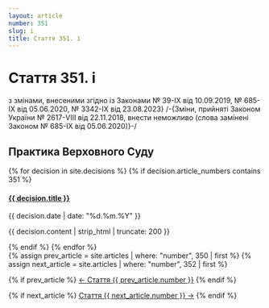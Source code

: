 ```yaml
---
layout: article
number: 351
slug: i
title: Стаття 351. і
---
```


# Стаття 351. і

з змінами, внесеними згідно із Законами № 39-IX від 10.09.2019, № 685- IX від 05.06.2020, № 3342-IX від 23.08.2023} /-{Зміни, прийняті Законом України № 2617-VIII від 22.11.2018, внести неможливо (слова замінені Законом № 685-IX від 05.06.2020)}-/

## Практика Верховного Суду

<div class="decisions-container">
{% for decision in site.decisions %}
  {% if decision.article_numbers contains 351 %}
    <div class="decision-item">
      <h4><a href="{{ decision.url }}">{{ decision.title }}</a></h4>
      <p class="decision-date">{{ decision.date | date: "%d.%m.%Y" }}</p>
      <p class="decision-excerpt">{{ decision.content | strip_html | truncate: 200 }}</p>
    </div>
  {% endif %}
{% endfor %}
</div>

<div class="article-navigation">
  {% assign prev_article = site.articles | where: "number", 350 | first %}
  {% assign next_article = site.articles | where: "number", 352 | first %}
  
  {% if prev_article %}
    <a href="{{ prev_article.url }}" class="prev-article">← Стаття {{ prev_article.number }}</a>
  {% endif %}
  
  {% if next_article %}
    <a href="{{ next_article.url }}" class="next-article">Стаття {{ next_article.number }} →</a>
  {% endif %}
</div>
